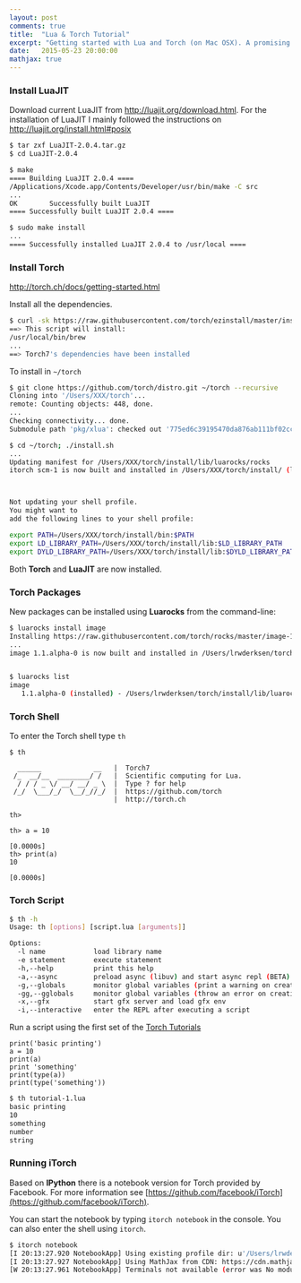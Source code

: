 ```yaml
---
layout: post
comments: true
title:  "Lua & Torch Tutorial"
excerpt: "Getting started with Lua and Torch (on Mac OSX). A promising new language in Machine Learning"
date:   2015-05-23 20:00:00
mathjax: true
---
```


### Install LuaJIT

Download current LuaJIT from http://luajit.org/download.html. For the installation of LuaJIT I mainly followed the instructions on http://luajit.org/install.html#posix

~~~bash
$ tar zxf LuaJIT-2.0.4.tar.gz
$ cd LuaJIT-2.0.4

$ make
==== Building LuaJIT 2.0.4 ====
/Applications/Xcode.app/Contents/Developer/usr/bin/make -C src
... 
OK        Successfully built LuaJIT
==== Successfully built LuaJIT 2.0.4 ====

$ sudo make install
...
==== Successfully installed LuaJIT 2.0.4 to /usr/local ====
~~~


### Install Torch

http://torch.ch/docs/getting-started.html

Install all the dependencies.

~~~bash
$ curl -sk https://raw.githubusercontent.com/torch/ezinstall/master/install-deps | bash
==> This script will install:
/usr/local/bin/brew
...
==> Torch7's dependencies have been installed
~~~

To install in `~/torch`

~~~bash
$ git clone https://github.com/torch/distro.git ~/torch --recursive
Cloning into '/Users/XXX/torch'...
remote: Counting objects: 448, done.
...
Checking connectivity... done.
Submodule path 'pkg/xlua': checked out '775ed6c39195470da876ab111bf02cc6b790e04e'

$ cd ~/torch; ./install.sh
...
Updating manifest for /Users/XXX/torch/install/lib/luarocks/rocks
itorch scm-1 is now built and installed in /Users/XXX/torch/install/ (license: BSD)



Not updating your shell profile.
You might want to
add the following lines to your shell profile:

export PATH=/Users/XXX/torch/install/bin:$PATH
export LD_LIBRARY_PATH=/Users/XXX/torch/install/lib:$LD_LIBRARY_PATH
export DYLD_LIBRARY_PATH=/Users/XXX/torch/install/lib:$DYLD_LIBRARY_PATH
~~~

Both **Torch** and **LuaJIT** are now installed.

### Torch Packages

New packages can be installed using **Luarocks** from the command-line:

~~~bash
$ luarocks install image
Installing https://raw.githubusercontent.com/torch/rocks/master/image-1.1.alpha-0.rockspec...
...
image 1.1.alpha-0 is now built and installed in /Users/lrwderksen/torch/install/ (license: BSD)


$ luarocks list
image
   1.1.alpha-0 (installed) - /Users/lrwderksen/torch/install/lib/luarocks/rocks
~~~

### Torch Shell

To enter the Torch shell type `th`

~~~torch
$ th

  ______             __   |  Torch7
 /_  __/__  ________/ /   |  Scientific computing for Lua.
  / / / _ \/ __/ __/ _ \  |  Type ? for help
 /_/  \___/_/  \__/_//_/  |  https://github.com/torch
                          |  http://torch.ch

th>
~~~

~~~th
th> a = 10
                                                                      [0.0000s]
th> print(a)
10
                                                                      [0.0000s]
~~~

### Torch Script

~~~bash
$ th -h
Usage: th [options] [script.lua [arguments]]

Options:
  -l name            load library name
  -e statement       execute statement
  -h,--help          print this help
  -a,--async         preload async (libuv) and start async repl (BETA)
  -g,--globals       monitor global variables (print a warning on creation/access)
  -gg,--gglobals     monitor global variables (throw an error on creation/access)
  -x,--gfx           start gfx server and load gfx env
  -i,--interactive   enter the REPL after executing a script
~~~

Run a script using the first set of the [Torch Tutorials](https://github.com/torch/tutorials/blob/master/1_getstarted/getstarted.lua)

~~~torch
print('basic printing')
a = 10
print(a)
print 'something'
print(type(a))
print(type('something'))
~~~

~~~bash
$ th tutorial-1.lua
basic printing
10
something
number
string
~~~


### Running iTorch

Based on **IPython** there is a notebook version for Torch provided by Facebook. For more information see [https://github.com/facebook/iTorch](https://github.com/facebook/iTorch).

You can start the notebook by typing `itorch notebook` in the console. You can also enter the shell using `itorch`.

~~~bash
$ itorch notebook
[I 20:13:27.920 NotebookApp] Using existing profile dir: u'/Users/lrwderksen/.ipython/profile_default'
[I 20:13:27.927 NotebookApp] Using MathJax from CDN: https://cdn.mathjax.org/mathjax/latest/MathJax.js
[W 20:13:27.961 NotebookApp] Terminals not available (error was No module named terminado)
~~~


